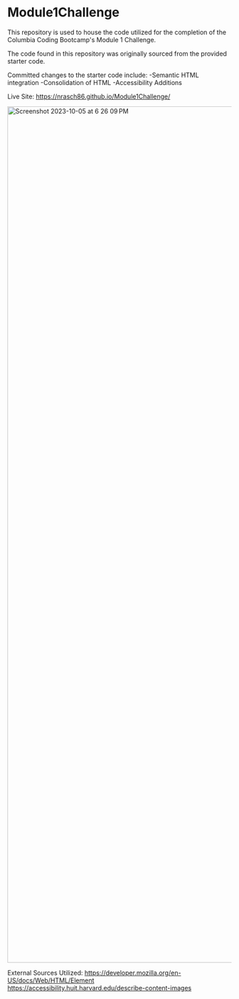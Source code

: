 # Module1Challenge
This repository is used to house the code utilized for the completion of the Columbia Coding Bootcamp's Module 1 Challenge. 

The code found in this repository was originally sourced from the provided starter code.

Committed changes to the starter code include:
-Semantic HTML integration
-Consolidation of HTML
-Accessibility Additions

 Live Site:
 https://nrasch86.github.io/Module1Challenge/


<img width="1920" alt="Screenshot 2023-10-05 at 6 26 09 PM" src="https://github.com/nrasch86/Module1Challenge/assets/145396887/bb85aa05-50a9-402e-a076-2bf6a9a5e84d">

 


External Sources Utilized:
https://developer.mozilla.org/en-US/docs/Web/HTML/Element
https://accessibility.huit.harvard.edu/describe-content-images

